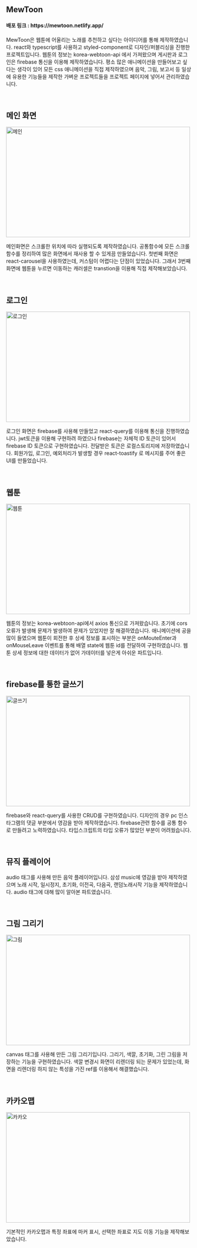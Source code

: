 <h2>MewToon</h2>
<h4>
  배포 링크 : https://mewtoon.netlify.app/
</h4>
<p>
  MewToon은 웹툰에 어울리는 노래를 추천하고 싶다는 아이디어를 통해 제작하였습니다. react와 typescript를 사용하고 styled-component로 디자인/퍼블리싱을 진행한 프로젝트입니다. 웹툰의 정보는 korea-webtoon-api 에서 가져왔으며 게시판과 로그인은 firebase 통신을 이용해 제작하였습니다. 평소 많은 애니메이션을 만들어보고 싶다는 생각이 있어 모든 css 애니메이션을 직접 제작하였으며 음악, 그림, 보고서 등 일상에 유용한 기능들을 제작한 가벼운 프로젝트들을 프로젝트 페이지에 넣어서 관리하였습니다.
</p>

<br/>

<h2>메인 화면</h2>
<img alt="메인" width="500px" height="300px" src="https://private-user-images.githubusercontent.com/110915850/368646496-2c09cc0b-a307-411e-a520-abf88daafac3.gif?jwt=eyJhbGciOiJIUzI1NiIsInR5cCI6IkpXVCJ9.eyJpc3MiOiJnaXRodWIuY29tIiwiYXVkIjoicmF3LmdpdGh1YnVzZXJjb250ZW50LmNvbSIsImtleSI6ImtleTUiLCJleHAiOjE3MjY3MDM5MDAsIm5iZiI6MTcyNjcwMzYwMCwicGF0aCI6Ii8xMTA5MTU4NTAvMzY4NjQ2NDk2LTJjMDljYzBiLWEzMDctNDExZS1hNTIwLWFiZjg4ZGFhZmFjMy5naWY_WC1BbXotQWxnb3JpdGhtPUFXUzQtSE1BQy1TSEEyNTYmWC1BbXotQ3JlZGVudGlhbD1BS0lBVkNPRFlMU0E1M1BRSzRaQSUyRjIwMjQwOTE4JTJGdXMtZWFzdC0xJTJGczMlMkZhd3M0X3JlcXVlc3QmWC1BbXotRGF0ZT0yMDI0MDkxOFQyMzUzMjBaJlgtQW16LUV4cGlyZXM9MzAwJlgtQW16LVNpZ25hdHVyZT02NTkwNDg5NGM1NjA1Mzc4MjM3ODNmNTNkMDBmN2UwZDA4MDUzNDhhNTlmYWVjZTA5ODU4MzdiOWM3ZDc2MTY4JlgtQW16LVNpZ25lZEhlYWRlcnM9aG9zdCZhY3Rvcl9pZD0wJmtleV9pZD0wJnJlcG9faWQ9MCJ9.u4hlECZGv5bYAb-JEUtApx-OrNE9VBA8e21KUNZdsQM">
<p>
  메인화면은 스크롤한 위치에 따라 실행되도록 제작하였습니다. 공통함수에 모든 스크롤 함수를 정리하여 많은 화면에서 재사용 할 수 있게끔 만들었습니다. 첫번째 화면은 react-carousel을 사용하였는데, 커스텀이 어렵다는 단점이 있었습니다. 그래서 3번째 화면에 웹툰을 누르면 이동하는 캐러셀은 transtion을 이용해 직접 제작해보았습니다.
</p>

<br/>

<h2>로그인</h2>
<img alt="로그인" width="500px" height="300px" src="https://private-user-images.githubusercontent.com/110915850/368643103-0ebdbce9-1df0-493c-8fb3-1e70584e5010.gif?jwt=eyJhbGciOiJIUzI1NiIsInR5cCI6IkpXVCJ9.eyJpc3MiOiJnaXRodWIuY29tIiwiYXVkIjoicmF3LmdpdGh1YnVzZXJjb250ZW50LmNvbSIsImtleSI6ImtleTUiLCJleHAiOjE3MjY3MDM4MDUsIm5iZiI6MTcyNjcwMzUwNSwicGF0aCI6Ii8xMTA5MTU4NTAvMzY4NjQzMTAzLTBlYmRiY2U5LTFkZjAtNDkzYy04ZmIzLTFlNzA1ODRlNTAxMC5naWY_WC1BbXotQWxnb3JpdGhtPUFXUzQtSE1BQy1TSEEyNTYmWC1BbXotQ3JlZGVudGlhbD1BS0lBVkNPRFlMU0E1M1BRSzRaQSUyRjIwMjQwOTE4JTJGdXMtZWFzdC0xJTJGczMlMkZhd3M0X3JlcXVlc3QmWC1BbXotRGF0ZT0yMDI0MDkxOFQyMzUxNDVaJlgtQW16LUV4cGlyZXM9MzAwJlgtQW16LVNpZ25hdHVyZT1iODhiM2Q5NWUxMjFhYWU1YTY3YjBkYzE3NTE4NWU0MTViYzllMzc1NDAxZWY5ZDMwMjQwOWVjNDViZjEzZDk0JlgtQW16LVNpZ25lZEhlYWRlcnM9aG9zdCZhY3Rvcl9pZD0wJmtleV9pZD0wJnJlcG9faWQ9MCJ9.oRAjTdu2-4WVwyx6tNX4SC17Btr1dTCxObV8L4-kl2Q">
<p>
  로그인 화면은 firebase를 사용해 만들었고 react-query를 이용해 통신을 진행하였습니다. jwt토큰을 이용해 구현하려 하였으나 firebase는 자체적 ID 토큰이 있어서 firebase ID 토큰으로 구현하였습니다. 전달받은 토큰은 로컬스토리지에 저장하였습니다. 회원가입, 로그인, 예외처리가 발생할 경우 react-toastify 로 메시지를 주어 좋은 UI를 만들었습니다.
</p>

<br/>

<h2>웹툰</h2>
<img alt="웹툰" width="500px" height="300px" src="https://private-user-images.githubusercontent.com/110915850/368647058-8234b337-e01d-4ad9-b649-fcb1207b568d.gif?jwt=eyJhbGciOiJIUzI1NiIsInR5cCI6IkpXVCJ9.eyJpc3MiOiJnaXRodWIuY29tIiwiYXVkIjoicmF3LmdpdGh1YnVzZXJjb250ZW50LmNvbSIsImtleSI6ImtleTUiLCJleHAiOjE3MjY3MDM5MTEsIm5iZiI6MTcyNjcwMzYxMSwicGF0aCI6Ii8xMTA5MTU4NTAvMzY4NjQ3MDU4LTgyMzRiMzM3LWUwMWQtNGFkOS1iNjQ5LWZjYjEyMDdiNTY4ZC5naWY_WC1BbXotQWxnb3JpdGhtPUFXUzQtSE1BQy1TSEEyNTYmWC1BbXotQ3JlZGVudGlhbD1BS0lBVkNPRFlMU0E1M1BRSzRaQSUyRjIwMjQwOTE4JTJGdXMtZWFzdC0xJTJGczMlMkZhd3M0X3JlcXVlc3QmWC1BbXotRGF0ZT0yMDI0MDkxOFQyMzUzMzFaJlgtQW16LUV4cGlyZXM9MzAwJlgtQW16LVNpZ25hdHVyZT01YWZlYTdiMzNlYjMwNjQ0YjU5NWNmZDA3Y2UyZjQ4MmNkNjg0M2E3MzQxMTc1YmY5Zjg5OGExZWVlYTc4Y2Y2JlgtQW16LVNpZ25lZEhlYWRlcnM9aG9zdCZhY3Rvcl9pZD0wJmtleV9pZD0wJnJlcG9faWQ9MCJ9.qVAZ6yXIIt_66sRSzFHEL-5LnnuRbAffHE3UQIjI-Ww">
<p>
  웹툰의 정보는 korea-webtoon-api에서 axios 통신으로 가져왔습니다. 초기에 cors오류가 발생해 문제가 발생하여 문제가 있었지만 잘 해결하였습니다. 애니메이션에 공을 많이 들였으며 웹툰이 회전한 후 상세 정보를 표시하는 부분은 onMouteEnter과 onMouseLeave 이벤트를 통해 배열 state에 웹툰 id를 전달하여 구현하였습니다. 웹툰 상세 정보에 대한 데이터가 없어 가데이터를 넣은게 아쉬운 파트입니다.
</p>

<br/>

<h2>firebase를 통한 글쓰기</h2>
<img alt="글쓰기" width="500px" height="300px" src="https://private-user-images.githubusercontent.com/110915850/368644653-14e97710-b994-4813-bdd1-2cc83ea37880.gif?jwt=eyJhbGciOiJIUzI1NiIsInR5cCI6IkpXVCJ9.eyJpc3MiOiJnaXRodWIuY29tIiwiYXVkIjoicmF3LmdpdGh1YnVzZXJjb250ZW50LmNvbSIsImtleSI6ImtleTUiLCJleHAiOjE3MjY3MDM4MzIsIm5iZiI6MTcyNjcwMzUzMiwicGF0aCI6Ii8xMTA5MTU4NTAvMzY4NjQ0NjUzLTE0ZTk3NzEwLWI5OTQtNDgxMy1iZGQxLTJjYzgzZWEzNzg4MC5naWY_WC1BbXotQWxnb3JpdGhtPUFXUzQtSE1BQy1TSEEyNTYmWC1BbXotQ3JlZGVudGlhbD1BS0lBVkNPRFlMU0E1M1BRSzRaQSUyRjIwMjQwOTE4JTJGdXMtZWFzdC0xJTJGczMlMkZhd3M0X3JlcXVlc3QmWC1BbXotRGF0ZT0yMDI0MDkxOFQyMzUyMTJaJlgtQW16LUV4cGlyZXM9MzAwJlgtQW16LVNpZ25hdHVyZT0yZWQzZjdjNjgzNDA0Mzg1ODUwYTBjNmQ2ZDY5MzVkM2NlNDk0MTdkMTc2NzU2NDhhNDY3MjNjYWQyMzU5YWFkJlgtQW16LVNpZ25lZEhlYWRlcnM9aG9zdCZhY3Rvcl9pZD0wJmtleV9pZD0wJnJlcG9faWQ9MCJ9.aF1qMor8wZic8vdhfkMDLTt7mmS-qHTi_m6h4wVOYZ0">
<p>
  firebase와 react-query를 사용한 CRUD를 구현하였습니다. 디자인의 경우 pc 인스타그램의 댓글 부분에서 영감을 받아 제작하였습니다. firebase관련 함수를 공통 함수로 만들려고 노력하였습니다. 타입스크립트의 타입 오류가 많았던 부분이 어려웠습니다.
</p>

<br/>

<h2>뮤직 플레이어</h2>
<p>
  audio 태그를 사용해 만든 음악 플레이어입니다. 삼성 music에 영감을 받아 제작하였으며 노래 시작, 일시정지, 초기화, 이전곡, 다음곡, 랜덤노래시작 기능을 제작하였습니다. audio 태그에 대해 많이 알아본 파트였습니다.
</p>

<br/>

<h2>그림 그리기</h2>
<img alt="그림" width="500px" height="300px" src="https://private-user-images.githubusercontent.com/110915850/368642998-c18a7a88-d9d4-46f2-8dba-3240bcd21435.gif?jwt=eyJhbGciOiJIUzI1NiIsInR5cCI6IkpXVCJ9.eyJpc3MiOiJnaXRodWIuY29tIiwiYXVkIjoicmF3LmdpdGh1YnVzZXJjb250ZW50LmNvbSIsImtleSI6ImtleTUiLCJleHAiOjE3MjY3MDM2MzcsIm5iZiI6MTcyNjcwMzMzNywicGF0aCI6Ii8xMTA5MTU4NTAvMzY4NjQyOTk4LWMxOGE3YTg4LWQ5ZDQtNDZmMi04ZGJhLTMyNDBiY2QyMTQzNS5naWY_WC1BbXotQWxnb3JpdGhtPUFXUzQtSE1BQy1TSEEyNTYmWC1BbXotQ3JlZGVudGlhbD1BS0lBVkNPRFlMU0E1M1BRSzRaQSUyRjIwMjQwOTE4JTJGdXMtZWFzdC0xJTJGczMlMkZhd3M0X3JlcXVlc3QmWC1BbXotRGF0ZT0yMDI0MDkxOFQyMzQ4NTdaJlgtQW16LUV4cGlyZXM9MzAwJlgtQW16LVNpZ25hdHVyZT05ZDE5YjRlZGNkMmMwMzdlYjUzMWQ1NTdhMjYxOWVlYmYyYTNmNWNjNTM4NTQyMjFiMDQzYmVhZTkwNjE2NWQzJlgtQW16LVNpZ25lZEhlYWRlcnM9aG9zdCZhY3Rvcl9pZD0wJmtleV9pZD0wJnJlcG9faWQ9MCJ9.6JModBVjDWyTIAO3TtPJHLz7i8eCEshF54B5iMnFJBU">
<p>
  canvas 태그를 사용해 만든 그림 그리기입니다. 그리기, 색깔, 초기화, 그린 그림을 저장하는 기능을 구현하였습니다. 색깔 변경시 화면이 리렌더링 되는 문제가 있었는데, 화면을 리렌더링 하지 않는 특성을 가진 ref를 이용해서 해결했습니다.
</p>

<br/>

<h2>카카오맵</h2>
<img alt="카카오" width="500px" height="300px" src="https://private-user-images.githubusercontent.com/110915850/368643362-631c155a-c0d9-4654-90cf-4e6e1a1076d0.gif?jwt=eyJhbGciOiJIUzI1NiIsInR5cCI6IkpXVCJ9.eyJpc3MiOiJnaXRodWIuY29tIiwiYXVkIjoicmF3LmdpdGh1YnVzZXJjb250ZW50LmNvbSIsImtleSI6ImtleTUiLCJleHAiOjE3MjY3MDM4MTUsIm5iZiI6MTcyNjcwMzUxNSwicGF0aCI6Ii8xMTA5MTU4NTAvMzY4NjQzMzYyLTYzMWMxNTVhLWMwZDktNDY1NC05MGNmLTRlNmUxYTEwNzZkMC5naWY_WC1BbXotQWxnb3JpdGhtPUFXUzQtSE1BQy1TSEEyNTYmWC1BbXotQ3JlZGVudGlhbD1BS0lBVkNPRFlMU0E1M1BRSzRaQSUyRjIwMjQwOTE4JTJGdXMtZWFzdC0xJTJGczMlMkZhd3M0X3JlcXVlc3QmWC1BbXotRGF0ZT0yMDI0MDkxOFQyMzUxNTVaJlgtQW16LUV4cGlyZXM9MzAwJlgtQW16LVNpZ25hdHVyZT0zZTY2NWFlNTkwYmRkZGNmMTk5YzU4YjE1NjhiNjIxZjFjZGY4ZTZhOWNhZTEzMDMxMzdmODU3MDliZWZhMjM2JlgtQW16LVNpZ25lZEhlYWRlcnM9aG9zdCZhY3Rvcl9pZD0wJmtleV9pZD0wJnJlcG9faWQ9MCJ9.pSS-3BGnvZi-rx9_YrE7vjKtJe1EStpW0_eesmROmFQ">
<p>
 기본적인 카카오맵과 특정 좌표에 마커 표시, 선택한 좌표로 지도 이동 기능을 제작해보았습니다.
</p>

